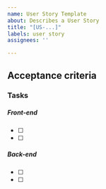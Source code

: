 ```yaml
---
name: User Story Template
about: Describes a User Story
title: "[US-...]"
labels: user story
assignees: ''

---
```


## Acceptance criteria

### Tasks
##### Front-end
- [ ] 
- [ ] 

##### Back-end
- [ ] 
- [ ]
